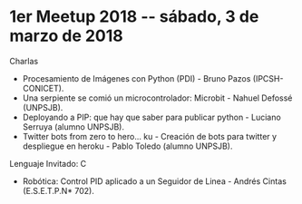 # 1er Meetup 2018 -- sábado, 3 de marzo de 2018
Charlas

- Procesamiento de Imágenes con Python (PDI) - Bruno Pazos (IPCSH-CONICET).
- Una serpiente se comió un microcontrolador: Microbit - Nahuel Defossé (UNPSJB).
- Deployando a PIP: que hay que saber para publicar python - Luciano Serruya (alumno UNPSJB).
- Twitter bots from zero to hero... ku - Creación de bots para twitter y despliegue en heroku - Pablo Toledo (alumno UNPSJB).

Lenguaje Invitado: C

- Robótica: Control PID aplicado a un Seguidor de Linea - Andrés Cintas (E.S.E.T.P.N* 702).
 
